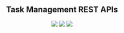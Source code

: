 <div align="center">
<h2>Task Management REST APIs</h2>

<img src="https://img.shields.io/badge/Python 3.12-FFD43B?style=for-the-badge&logo=python&logoColor=blue">
<img src="https://img.shields.io/badge/Django 5.0.x-092E20?style=for-the-badge&logo=django&logoColor=green">
<img src="https://img.shields.io/badge/REST Framework 3.14.0-092E20?style=for-the-badge&logo=django&logoColor=red">

</div>